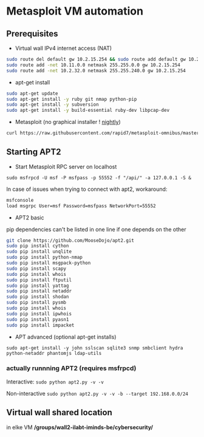 # Metasploit VM automation

## Prerequisites

* Virtual wall IPv4 internet access (NAT)

```bash
sudo route del default gw 10.2.15.254 && sudo route add default gw 10.2.15.253
sudo route add -net 10.11.0.0 netmask 255.255.0.0 gw 10.2.15.254
sudo route add -net 10.2.32.0 netmask 255.255.240.0 gw 10.2.15.254
```

* apt-get install

```bash
sudo apt-get update
sudo apt-get install -y ruby git nmap python-pip
sudo apt-get install -y subversion
sudo apt-get install -y build-essential ruby-dev libpcap-dev
```

* Metasploit (no graphical installer ! [nightly](https://github.com/rapid7/metasploit-framework/wiki/Nightly-Installers))

```bash
curl https://raw.githubusercontent.com/rapid7/metasploit-omnibus/master/config/templates/metasploit-framework-wrappers/msfupdate.erb > msfinstall && chmod 755 msfinstall &&  ./msfinstall
```

## Starting APT2

* Start Metasploit RPC server on localhost

`sudo msfrpcd -U msf -P msfpass -p 55552 -f "/api/" -a 127.0.0.1 -S &`

In case of issues when trying to connect with apt2, workaround:

```bash
msfconsole
load msgrpc User=msf Password=msfpass NetworkPort=55552
```

* APT2 basic

pip dependencies can't be listed in one line if one depends on the other

```bash
git clone https://github.com/MooseDojo/apt2.git
sudo pip install cython
sudo pip install unqlite
sudo pip install python-nmap
sudo pip install msgpack-python
sudo pip install scapy
sudo pip install whois
sudo pip install ftputil
sudo pip install yattag
sudo pip install netaddr
sudo pip install shodan
sudo pip install pysmb
sudo pip install whois
sudo pip install ipwhois
sudo pip install pyasn1
sudo pip install impacket

```

* APT advanced (optional apt-get installs)

`sudo apt-get install -y john sslscan sqlite3 snmp smbclient hydra python-netaddr phantomjs ldap-utils`

### actually runnning APT2 (requires msfrpcd)

Interactive: `sudo python apt2.py -v -v`

Non-interactive `sudo python apt2.py -v -v -b --target 192.168.0.0/24`

## Virtual wall shared location

in elke VM __/groups/wall2-ilabt-iminds-be/cybersecurity/__